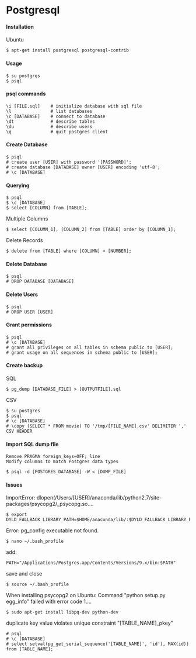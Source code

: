 Postgresql
==========

#### Installation

Ubuntu

	$ apt-get install postgresql postgresql-contrib


#### Usage

	$ su postgres
	$ psql

#### psql commands

	\i [FILE.sql]    # initialize database with sql file
	\l				 # list databases
	\c [DATABASE]    # connect to database
	\dt              # describe tables
	\du 			 # describe users
	\q               # quit postgres client               

#### Create Database

	$ psql 
	# create user [USER] with password '[PASSWORD]';
	# create database [DATABASE] owner [USER] encoding 'utf-8';
	# \c [DATABASE]


#### Querying

	$ psql
	$ \c [DATABASE]
	$ select [COLUMN] from [TABLE];

Multiple Columns
	
	$ select [COLUMN_1], [COLUMN_2] from [TABLE] order by [COLUMN_1];

Delete Records

	$ delete from [TABLE] where [COLUMN] > [NUMBER];

#### Delete Database

	$ psql
	# DROP DATABASE [DATABASE]


#### Delete Users

	$ psql
	# DROP USER [USER]

#### Grant permissions

	$ psql
	# \c [DATABASE]
	# grant all privileges on all tables in schema public to [USER];
	# grant usage on all sequences in schema public to [USER];


#### Create backup

SQL

	$ pg_dump [DATABASE_FILE] > [OUTPUTFILE].sql

CSV

	$ su postgres
	$ psql
	# \c [DATABASE]
	# \copy (SELECT * FROM movie) TO '/tmp/[FILE_NAME].csv' DELIMITER ',' CSV HEADER

#### Import SQL dump file

	Remove PRAGMA foreign_keys=OFF; line
	Modify columns to match Postgres data types

	$ psql -d [POSTGRES_DATABASE] -W < [DUMP_FILE]


#### Issues

ImportError: dlopen(/Users/[USER]/anaconda/lib/python2.7/site-packages/psycopg2/_psycopg.so.... 

	$ export DYLD_FALLBACK_LIBRARY_PATH=$HOME/anaconda/lib/:$DYLD_FALLBACK_LIBRARY_PATH


Error: pg_config executable not found.
	
	$ nano ~/.bash_profile

add: 

	PATH="/Applications/Postgres.app/Contents/Versions/9.x/bin:$PATH"

save and close

	$ source ~/.bash_profile


When installing psycopg2 on Ubuntu: Command "python setup.py egg_info" failed with error code 1.... 

	$ sudo apt-get install libpq-dev python-dev


duplicate key value violates unique constraint "[TABLE_NAME]_pkey"

	# psql
	# \c [DATABASE]
	# select setval(pg_get_serial_sequence('[TABLE_NAME]', 'id'), MAX(id)) from [TABLE_NAME];

